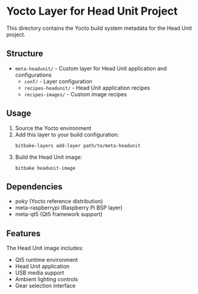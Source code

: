# Yocto Layer for Head Unit Project

This directory contains the Yocto build system metadata for the Head Unit project.

## Structure

- `meta-headunit/` - Custom layer for Head Unit application and configurations
  - `conf/` - Layer configuration
  - `recipes-headunit/` - Head Unit application recipes
  - `recipes-images/` - Custom image recipes

## Usage

1. Source the Yocto environment
2. Add this layer to your build configuration:
   ```
   bitbake-layers add-layer path/to/meta-headunit
   ```
3. Build the Head Unit image:
   ```
   bitbake headunit-image
   ```

## Dependencies

- poky (Yocto reference distribution)
- meta-raspberrypi (Raspberry Pi BSP layer)
- meta-qt5 (Qt5 framework support)

## Features

The Head Unit image includes:
- Qt5 runtime environment
- Head Unit application
- USB media support
- Ambient lighting controls
- Gear selection interface
